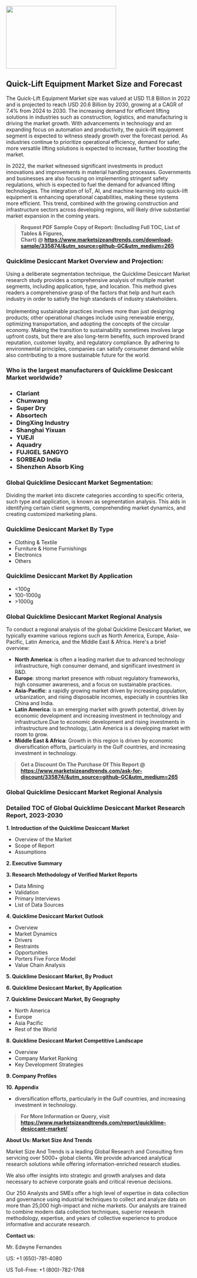 <p><img class="alignnone size-medium wp-image-20088" src="https://ffe5etoiles.com/wp-content/uploads/2024/12/MST1-300x171.png" alt="" width="300" height="171" /></p><h2>Quick-Lift Equipment Market Size and Forecast</h2><p>The Quick-Lift Equipment Market size was valued at USD 11.8 Billion in 2022 and is projected to reach USD 20.6 Billion by 2030, growing at a CAGR of 7.4% from 2024 to 2030. The increasing demand for efficient lifting solutions in industries such as construction, logistics, and manufacturing is driving the market growth. With advancements in technology and an expanding focus on automation and productivity, the quick-lift equipment segment is expected to witness steady growth over the forecast period. As industries continue to prioritize operational efficiency, demand for safer, more versatile lifting solutions is expected to increase, further boosting the market.</p><p>In 2022, the market witnessed significant investments in product innovations and improvements in material handling processes. Governments and businesses are also focusing on implementing stringent safety regulations, which is expected to fuel the demand for advanced lifting technologies. The integration of IoT, AI, and machine learning into quick-lift equipment is enhancing operational capabilities, making these systems more efficient. This trend, combined with the growing construction and infrastructure sectors across developing regions, will likely drive substantial market expansion in the coming years.</p></p><blockquote id="" class=""><strong>Request PDF Sample Copy of Report: (Including Full TOC, List of Tables &amp; Figures, Chart)&nbsp;@&nbsp;<strong><a href="https://www.marketsizeandtrends.com/download-sample/335874/&utm_source=github-GC&utm_medium=265" target="_blank">https://www.marketsizeandtrends.com/download-sample/335874/&utm_source=github-GC&utm_medium=265</a></strong></strong></blockquote><h3 id="" class="">Quicklime Desiccant Market&nbsp;Overview and Projection:</h3><p id="" class="">Using a deliberate segmentation technique, the Quicklime Desiccant Market research study provides a comprehensive analysis of multiple market segments, including application, type, and location. This method gives readers a comprehensive grasp of the factors that help and hurt each industry in order to satisfy the high standards of industry stakeholders. <br /> <br />Implementing sustainable practices involves more than just designing products; other operational changes include using renewable energy, optimizing transportation, and adopting the concepts of the circular economy. Making the transition to sustainability sometimes involves large upfront costs, but there are also long-term benefits, such improved brand reputation, customer loyalty, and regulatory compliance. By adhering to environmental principles, companies can satisfy consumer demand while also contributing to a more sustainable future for the world.</p><h3 id="" class="">Who is the largest manufacturers of&nbsp;Quicklime Desiccant Market worldwide?</h3><h3 class=""><p><ul><li>Clariant </li><li> Chunwang </li><li> Super Dry </li><li> Absortech </li><li> DingXing Industry </li><li> Shanghai Yixuan </li><li> YUEJI </li><li> Aquadry </li><li> FUJIGEL SANGYO </li><li> SORBEAD India </li><li> Shenzhen Absorb King</li></ul></p></h3><h3 id="" class="">Global&nbsp;Quicklime Desiccant Market Segmentation:</h3><p id="" class="">Dividing the market into discrete categories according to specific criteria, such type and application, is known as segmentation analysis. This aids in identifying certain client segments, comprehending market dynamics, and creating customized marketing plans.</p><h3 id="" class="">Quicklime Desiccant Market&nbsp;By Type</h3><p><p><ul><li>Clothing & Textile</li><li> Furniture & Home Furnishings</li><li> Electronics</li><li> Others</p></li></ul></p></p><h3 id="" class="">Quicklime Desiccant Market&nbsp;By Application</h3><p class=""><p><ul><li><100g</li><li> 100-1000g</li><li> >1000g</li></ul></p></p><h3 id="" class="">Global Quicklime Desiccant Market Regional Analysis</h3><p id="" class="">To conduct a regional analysis of the global Quicklime Desiccant Market, we typically examine various regions such as North America, Europe, Asia-Pacific, Latin America, and the Middle East &amp; Africa. Here's a brief overview:</p><ul><li><strong>North America</strong>: is often a leading market due to advanced technology infrastructure, high consumer demand, and significant investment in R&amp;D.</li><li><strong>Europe</strong>: strong market presence with robust regulatory frameworks, high consumer awareness, and a focus on sustainable practices.</li><li><strong>Asia-Pacific</strong>: a rapidly growing market driven by increasing population, urbanization, and rising disposable incomes, especially in countries like China and India.</li><li><strong>Latin America</strong>: is an emerging market with growth potential, driven by economic development and increasing investment in technology and infrastructure.Due to economic development and rising investments in infrastructure and technology, Latin America is a developing market with room to grow.</li><li><strong>Middle East &amp; Africa</strong>: Growth in this region is driven by economic diversification efforts, particularly in the Gulf countries, and increasing investment in technology.</li></ul><blockquote id="" class=""><strong>Get a Discount On The Purchase Of This Report @ <strong><a href="https://www.marketsizeandtrends.com/ask-for-discount/335874/&utm_source=github-GC&utm_medium=265" target="_blank">https://www.marketsizeandtrends.com/ask-for-discount/335874/&utm_source=github-GC&utm_medium=265</a></strong></strong></blockquote><h3 id="" class="">Global Quicklime Desiccant Market Regional Analysis</h3><h3 id="" class="">Detailed TOC of Global Quicklime Desiccant Market Research Report, 2023-2030</h3><p id="" class=""><strong>1. Introduction of the Quicklime Desiccant Market</strong></p><ul><li>Overview of the Market</li><li>Scope of Report</li><li>Assumptions</li></ul><p id="" class=""><strong>2. Executive Summary</strong></p><p id="" class=""><strong>3. Research Methodology of Verified Market Reports</strong></p><ul><li>Data Mining</li><li>Validation</li><li>Primary Interviews</li><li>List of Data Sources</li></ul><p id="" class=""><strong>4. Quicklime Desiccant Market Outlook</strong></p><ul><li>Overview</li><li>Market Dynamics</li><li>Drivers</li><li>Restraints</li><li>Opportunities</li><li>Porters Five Force Model</li><li>Value Chain Analysis</li></ul><p id="" class=""><strong>5. Quicklime Desiccant Market, By Product</strong></p><p id="" class=""><strong>6. Quicklime Desiccant Market, By Application</strong></p><p id="" class=""><strong>7. Quicklime Desiccant Market, By Geography</strong></p><ul><li>North America</li><li>Europe</li><li>Asia Pacific</li><li>Rest of the World</li></ul><p id="" class=""><strong>8. Quicklime Desiccant Market Competitive Landscape</strong></p><ul><li>Overview</li><li>Company Market Ranking</li><li>Key Development Strategies</li></ul><p id="" class=""><strong>9. Company Profiles</strong></p><p id="" class=""><strong>10. Appendix</strong></p><ul><li>diversification efforts, particularly in the Gulf countries, and increasing investment in technology.</li></ul><blockquote id="" class=""><strong>For More Information or Query, visit <strong><strong><a href="https://www.marketsizeandtrends.com/report/quicklime-desiccant-market/" target="_blank">https://www.marketsizeandtrends.com/report/quicklime-desiccant-market/</a></strong></strong></strong></blockquote><p id="" class=""><strong>About Us: Market Size And Trends</strong></p><p id="" class="">Market Size And Trends is a leading Global Research and Consulting firm servicing over 5000+ global clients. We provide advanced analytical research solutions while offering information-enriched research studies.</p><p id="" class="">We also offer insights into strategic and growth analyses and data necessary to achieve corporate goals and critical revenue decisions.</p><p id="" class="">Our 250 Analysts and SMEs offer a high level of expertise in data collection and governance using industrial techniques to collect and analyze data on more than 25,000 high-impact and niche markets. Our analysts are trained to combine modern data collection techniques, superior research methodology, expertise, and years of collective experience to produce informative and accurate research.</p><p id="" class=""><strong>Contact us:</strong></p><p id="" class="">Mr. Edwyne Fernandes</p><p id="" class="">US: +1 (650)-781-4080</p><p id="" class="">US Toll-Free: +1 (800)-782-1768</p>
